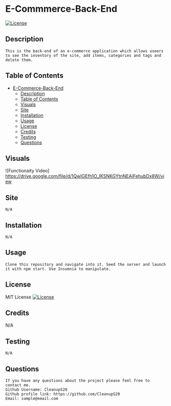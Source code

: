 # E-Commmerce-Back-End
  [![License](https://img.shields.io/badge/License-MIT-blue.svg)](https://opensource.org/licenses/MIT)
  
## Description
    This is the back-end of an e-commerce application which allows useers to see the inventory of the site, add items, categories and tags and delete them.
  
## Table of Contents
- [E-Commerce-Back-End](#E-Commerce-Back-End)
  - [Description](#description)
  - [Table of Contents](#table-of-contents)
  - [Visuals](#visuals)
  - [Site](#site)
  - [Installation](#installation)
  - [Usage](#usage)
  - [License](#license)
  - [Credits](#credits)
  - [Testing](#testing)
  - [Questions](#questions)
 
## Visuals

![Functionaity Video] https://drive.google.com/file/d/1QwIGEfh1O_IKSNKGYtnNEAjFehubDx8W/view

## Site

    N/A

## Installation
    N/A
## Usage

    Clone this repository and navigate into it. Seed the server and launch it with npm start. Use Insomnia to manipulate.
  
## License
  MIT License
  [![License](https://img.shields.io/badge/License-MIT-blue.svg)](https://opensource.org/licenses/https://img.shields.io/badge/License-MIT-blue.svg)
  
## Credits

  N/A

## Testing
    N/A

## Questions
    If you have any questions about the project please feel free to contact me.
    Github Username: CleanupS20
    Github profile link: https://github.com/CleanupS20
    Email: sample@email.com
